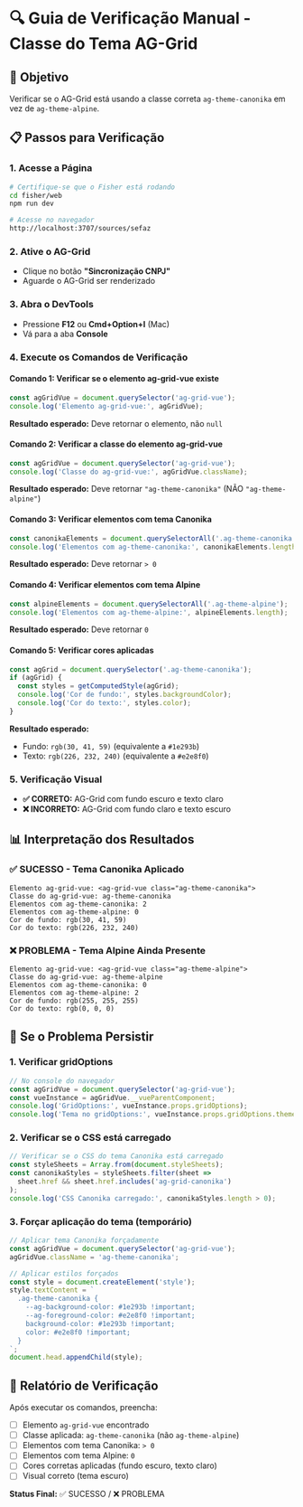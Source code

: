 # 🔍 Guia de Verificação Manual - Classe do Tema AG-Grid

## 🎯 **Objetivo**
Verificar se o AG-Grid está usando a classe correta `ag-theme-canonika` em vez de `ag-theme-alpine`.

## 📋 **Passos para Verificação**

### **1. Acesse a Página**
```bash
# Certifique-se que o Fisher está rodando
cd fisher/web
npm run dev

# Acesse no navegador
http://localhost:3707/sources/sefaz
```

### **2. Ative o AG-Grid**
- Clique no botão **"Sincronização CNPJ"**
- Aguarde o AG-Grid ser renderizado

### **3. Abra o DevTools**
- Pressione **F12** ou **Cmd+Option+I** (Mac)
- Vá para a aba **Console**

### **4. Execute os Comandos de Verificação**

#### **Comando 1: Verificar se o elemento ag-grid-vue existe**
```javascript
const agGridVue = document.querySelector('ag-grid-vue');
console.log('Elemento ag-grid-vue:', agGridVue);
```
**Resultado esperado:** Deve retornar o elemento, não `null`

#### **Comando 2: Verificar a classe do elemento ag-grid-vue**
```javascript
const agGridVue = document.querySelector('ag-grid-vue');
console.log('Classe do ag-grid-vue:', agGridVue.className);
```
**Resultado esperado:** Deve retornar `"ag-theme-canonika"` (NÃO `"ag-theme-alpine"`)

#### **Comando 3: Verificar elementos com tema Canonika**
```javascript
const canonikaElements = document.querySelectorAll('.ag-theme-canonika');
console.log('Elementos com ag-theme-canonika:', canonikaElements.length);
```
**Resultado esperado:** Deve retornar `> 0`

#### **Comando 4: Verificar elementos com tema Alpine**
```javascript
const alpineElements = document.querySelectorAll('.ag-theme-alpine');
console.log('Elementos com ag-theme-alpine:', alpineElements.length);
```
**Resultado esperado:** Deve retornar `0`

#### **Comando 5: Verificar cores aplicadas**
```javascript
const agGrid = document.querySelector('.ag-theme-canonika');
if (agGrid) {
  const styles = getComputedStyle(agGrid);
  console.log('Cor de fundo:', styles.backgroundColor);
  console.log('Cor do texto:', styles.color);
}
```
**Resultado esperado:** 
- Fundo: `rgb(30, 41, 59)` (equivalente a `#1e293b`)
- Texto: `rgb(226, 232, 240)` (equivalente a `#e2e8f0`)

### **5. Verificação Visual**
- **✅ CORRETO:** AG-Grid com fundo escuro e texto claro
- **❌ INCORRETO:** AG-Grid com fundo claro e texto escuro

## 📊 **Interpretação dos Resultados**

### **✅ SUCESSO - Tema Canonika Aplicado**
```
Elemento ag-grid-vue: <ag-grid-vue class="ag-theme-canonika">
Classe do ag-grid-vue: ag-theme-canonika
Elementos com ag-theme-canonika: 2
Elementos com ag-theme-alpine: 0
Cor de fundo: rgb(30, 41, 59)
Cor do texto: rgb(226, 232, 240)
```

### **❌ PROBLEMA - Tema Alpine Ainda Presente**
```
Elemento ag-grid-vue: <ag-grid-vue class="ag-theme-alpine">
Classe do ag-grid-vue: ag-theme-alpine
Elementos com ag-theme-canonika: 0
Elementos com ag-theme-alpine: 2
Cor de fundo: rgb(255, 255, 255)
Cor do texto: rgb(0, 0, 0)
```

## 🔧 **Se o Problema Persistir**

### **1. Verificar gridOptions**
```javascript
// No console do navegador
const agGridVue = document.querySelector('ag-grid-vue');
const vueInstance = agGridVue.__vueParentComponent;
console.log('GridOptions:', vueInstance.props.gridOptions);
console.log('Tema no gridOptions:', vueInstance.props.gridOptions.theme);
```

### **2. Verificar se o CSS está carregado**
```javascript
// Verificar se o CSS do tema Canonika está carregado
const styleSheets = Array.from(document.styleSheets);
const canonikaStyles = styleSheets.filter(sheet => 
  sheet.href && sheet.href.includes('ag-grid-canonika')
);
console.log('CSS Canonika carregado:', canonikaStyles.length > 0);
```

### **3. Forçar aplicação do tema (temporário)**
```javascript
// Aplicar tema Canonika forçadamente
const agGridVue = document.querySelector('ag-grid-vue');
agGridVue.className = 'ag-theme-canonika';

// Aplicar estilos forçados
const style = document.createElement('style');
style.textContent = `
  .ag-theme-canonika {
    --ag-background-color: #1e293b !important;
    --ag-foreground-color: #e2e8f0 !important;
    background-color: #1e293b !important;
    color: #e2e8f0 !important;
  }
`;
document.head.appendChild(style);
```

## 📝 **Relatório de Verificação**

Após executar os comandos, preencha:

- [ ] Elemento `ag-grid-vue` encontrado
- [ ] Classe aplicada: `ag-theme-canonika` (não `ag-theme-alpine`)
- [ ] Elementos com tema Canonika: `> 0`
- [ ] Elementos com tema Alpine: `0`
- [ ] Cores corretas aplicadas (fundo escuro, texto claro)
- [ ] Visual correto (tema escuro)

**Status Final:** ✅ SUCESSO / ❌ PROBLEMA 